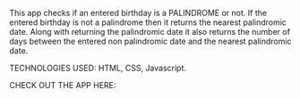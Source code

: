 This app checks if an entered birthday is a PALINDROME or not.
If the entered birthday is not a palindrome then it returns the nearest palindromic date.
Along with returning the palindromic date it also returns the number of days between the entered non palindromic date and the nearest palindromic date.

TECHNOLOGIES USED:
HTML, CSS, Javascript.

CHECK OUT THE APP HERE:
